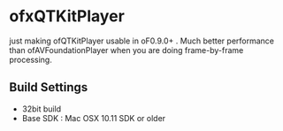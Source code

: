 # ofxQTKitPlayer

just making ofQTKitPlayer usable in oF0.9.0+ .
Much better performance than ofAVFoundationPlayer when you are doing frame-by-frame processing.


## Build Settings

* 32bit build
* Base SDK : Mac OSX 10.11 SDK or older

